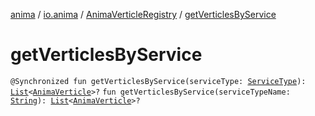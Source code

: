 [anima](../../index.md) / [io.anima](../index.md) / [AnimaVerticleRegistry](index.md) / [getVerticlesByService](./get-verticles-by-service.md)

# getVerticlesByService

`@Synchronized fun getVerticlesByService(serviceType: `[`ServiceType`](../-service-type/index.md)`): `[`List`](https://kotlinlang.org/api/latest/jvm/stdlib/kotlin.collections/-list/index.html)`<`[`AnimaVerticle`](../-anima-verticle/index.md)`>?`
`fun getVerticlesByService(serviceTypeName: `[`String`](https://kotlinlang.org/api/latest/jvm/stdlib/kotlin/-string/index.html)`): `[`List`](https://kotlinlang.org/api/latest/jvm/stdlib/kotlin.collections/-list/index.html)`<`[`AnimaVerticle`](../-anima-verticle/index.md)`>?`